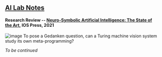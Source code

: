 ## <u>AI Lab Notes</u>

#### **Research Review --** [Neuro-Symbolic Artificial Intelligence: The State of the Art,](https://ebooks.iospress.nl/ISBN/978-1-64368-245-7) IOS Press, 2021

![image](https://user-images.githubusercontent.com/71346897/187091386-6ad07ff7-f5f2-41d8-9c0c-b53b2735e622.jpeg)
To pose a Gedanken question, can a Turing machine vision system study its own meta-programming?

*To be continued*

